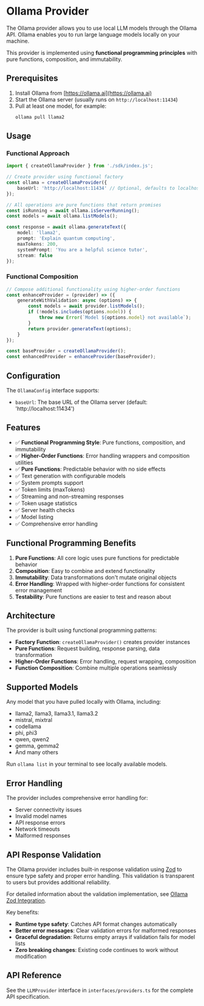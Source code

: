 # Ollama Provider

The Ollama provider allows you to use local LLM models through the Ollama API. Ollama enables you to run large language models locally on your machine.

This provider is implemented using **functional programming principles** with pure functions, composition, and immutability.

## Prerequisites

1. Install Ollama from [https://ollama.ai](https://ollama.ai)
2. Start the Ollama server (usually runs on `http://localhost:11434`)
3. Pull at least one model, for example:
   ```bash
   ollama pull llama2
   ```

## Usage

### Functional Approach

```typescript
import { createOllamaProvider } from './sdk/index.js';

// Create provider using functional factory
const ollama = createOllamaProvider({
    baseUrl: 'http://localhost:11434' // Optional, defaults to localhost:11434
});

// All operations are pure functions that return promises
const isRunning = await ollama.isServerRunning();
const models = await ollama.listModels();

const response = await ollama.generateText({
    model: 'llama2',
    prompt: 'Explain quantum computing',
    maxTokens: 200,
    systemPrompt: 'You are a helpful science tutor',
    stream: false
});
```

### Functional Composition

```typescript
// Compose additional functionality using higher-order functions
const enhanceProvider = (provider) => ({
    generateWithValidation: async (options) => {
        const models = await provider.listModels();
        if (!models.includes(options.model)) {
            throw new Error(`Model ${options.model} not available`);
        }
        return provider.generateText(options);
    }
});

const baseProvider = createOllamaProvider();
const enhancedProvider = enhanceProvider(baseProvider);
```

## Configuration

The `OllamaConfig` interface supports:

- `baseUrl`: The base URL of the Ollama server (default: 'http://localhost:11434')

## Features

- ✅ **Functional Programming Style**: Pure functions, composition, and immutability
- ✅ **Higher-Order Functions**: Error handling wrappers and composition utilities
- ✅ **Pure Functions**: Predictable behavior with no side effects
- ✅ Text generation with configurable models
- ✅ System prompts support
- ✅ Token limits (maxTokens)
- ✅ Streaming and non-streaming responses
- ✅ Token usage statistics
- ✅ Server health checks
- ✅ Model listing
- ✅ Comprehensive error handling

## Functional Programming Benefits

1. **Pure Functions**: All core logic uses pure functions for predictable behavior
2. **Composition**: Easy to combine and extend functionality
3. **Immutability**: Data transformations don't mutate original objects
4. **Error Handling**: Wrapped with higher-order functions for consistent error management
5. **Testability**: Pure functions are easier to test and reason about

## Architecture

The provider is built using functional programming patterns:

- **Factory Function**: `createOllamaProvider()` creates provider instances
- **Pure Functions**: Request building, response parsing, data transformation
- **Higher-Order Functions**: Error handling, request wrapping, composition
- **Function Composition**: Combine multiple operations seamlessly

## Supported Models

Any model that you have pulled locally with Ollama, including:

- llama2, llama3, llama3.1, llama3.2
- mistral, mixtral
- codellama
- phi, phi3
- qwen, qwen2
- gemma, gemma2
- And many others

Run `ollama list` in your terminal to see locally available models.

## Error Handling

The provider includes comprehensive error handling for:

- Server connectivity issues
- Invalid model names
- API response errors
- Network timeouts
- Malformed responses

## API Response Validation

The Ollama provider includes built-in response validation using [Zod](https://zod.dev/) to ensure type safety and proper error handling. This validation is transparent to users but provides additional reliability.

For detailed information about the validation implementation, see [Ollama Zod Integration](./ollama-zod-integration.md).

Key benefits:
- **Runtime type safety**: Catches API format changes automatically
- **Better error messages**: Clear validation errors for malformed responses  
- **Graceful degradation**: Returns empty arrays if validation fails for model lists
- **Zero breaking changes**: Existing code continues to work without modification

## API Reference

See the `LLMProvider` interface in `interfaces/providers.ts` for the complete API specification.
